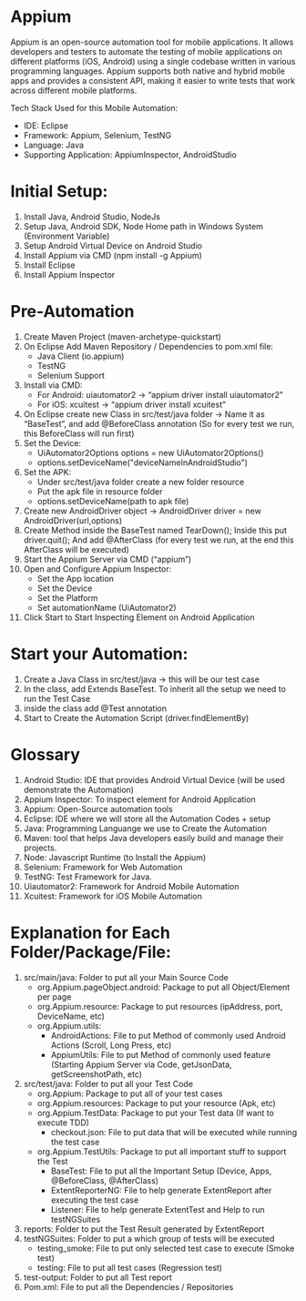 # Appium
Appium is an open-source automation tool for mobile applications. It allows developers and testers to automate the testing of mobile applications on different platforms (iOS, Android) using a single codebase written in various programming languages. Appium supports both native and hybrid mobile apps and provides a consistent API, making it easier to write tests that work across different mobile platforms.

Tech Stack Used for this Mobile Automation:
- IDE: Eclipse
- Framework: Appium, Selenium, TestNG
- Language: Java
- Supporting Application: AppiumInspector, AndroidStudio

# Initial Setup:
1.	Install Java, Android Studio, NodeJs
2.	Setup Java, Android SDK, Node Home path in Windows System (Environment Variable)
3.	Setup Android Virtual Device on Android Studio
4.	Install Appium via CMD (npm install -g Appium)
5.	Install Eclipse
6.	Install Appium Inspector
   
# Pre-Automation
1.	Create Maven Project (maven-archetype-quickstart)
2.	On Eclipse Add Maven Repository / Dependencies to pom.xml file:
    - Java Client (io.appium)
    - TestNG
    - Selenium Support
4.	Install via CMD: 
    - For Android: uiautomator2 -> “appium driver install uiautomator2”
    - For iOS: xcuitest -> “appium driver install xcuitest”
5.	On Eclipse create new Class in src/test/java folder -> Name it as “BaseTest”, and add @BeforeClass annotation (So for every test we run, this BeforeClass will run first)
6.	Set the Device:
    - UiAutomator2Options options = new UiAutomator2Options()
    - options.setDeviceName("deviceNameInAndroidStudio")
7.	Set the APK:
    - Under src/test/java folder create a new folder resource
    - Put the apk file in resource folder
    - options.setDeviceName(path to apk file)
8.	Create new AndroidDriver object -> AndroidDriver driver = new AndroidDriver(url,options)
9.	Create Method inside the BaseTest named TearDown(); Inside this put driver.quit(); And add @AfterClass (for every test we run, at the end this AfterClass will be executed)
10.	Start the Appium Server via CMD (“appium”)
11.	Open and Configure Appium Inspector:
    - Set the App location
    - Set the Device
    - Set the Platform
    - Set automationName (UiAutomator2)
12.	Click Start to Start Inspecting Element on Android Application

# Start your Automation:
1.	Create a Java Class in src/test/java -> this will be our test case
2.	In the class, add Extends BaseTest. To inherit all the setup we need to run the Test Case
3.	inside the class add @Test annotation
4.	Start to Create the Automation Script (driver.findElementBy)

# Glossary
1.	Android Studio: IDE that provides Android Virtual Device (will be used demonstrate the Automation)
2.	Appium Inspector: To inspect element for Android Application
3.	Appium: Open-Source automation tools
4.	Eclipse: IDE where we will store all the Automation Codes + setup
5.	Java: Programming Languange we use to Create the Automation
6.	Maven: tool that helps Java developers easily build and manage their projects.
7.	Node: Javascript Runtime (to Install the Appium)
8.	Selenium: Framework for Web Automation
9.	TestNG: Test Framework for Java.
10.	Uiautomator2: Framework for Android Mobile Automation
11.	Xcuitest: Framework for iOS Mobile Automation

# Explanation for Each Folder/Package/File:
1.	src/main/java: Folder to put all your Main Source Code
    - org.Appium.pageObject.android: Package to put all Object/Element per page
    - org.Appium.resource: Package to put resources (ipAddress, port, DeviceName, etc)
    - org.Appium.utils:
        - AndroidActions: File to put Method of commonly used Android Actions (Scroll, Long Press, etc)
        - AppiumUtils: File to put Method of commonly used feature (Starting Appium Server via Code, getJsonData, getScreenshotPath, etc)
2.	src/test/java: Folder to put all your Test Code
    - org.Appium: Package to put all of your test cases
    - org.Appium.resources: Package to put your resource (Apk, etc)
    - org.Appium.TestData: Package to put your Test data (If want to execute TDD)
        - checkout.json: File to put data that will be executed while running the test case
    - org.Appium.TestUtils: Package to put all important stuff to support the Test
        - BaseTest: File to put all the Important Setup (Device, Apps, @BeforeClass, @AfterClass)
        - ExtentReporterNG: File to help generate ExtentReport after executing the test case
        - Listener: File to help generate ExtentTest and Help to run testNGSuites
3.	reports: Folder to put the Test Result generated by ExtentReport
4.	testNGSuites: Folder to put a which group of tests will be executed
    - testing_smoke: File to put only selected test case to execute (Smoke test)
    - testing: File to put all test cases (Regression test)
5.	test-output: Folder to put all Test report
6.	Pom.xml: File to put all the Dependencies / Repositories
